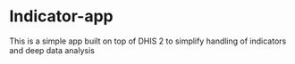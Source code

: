 # Indicator-app
This is a simple app built on top of DHIS 2 to simplify handling of indicators and deep data analysis
